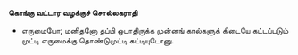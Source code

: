 **கொங்கு வட்டார வழக்குச் சொல்லகராதி**
- எருமையோ; மனிதனோ தப்பி ஓடாதிருக்க முன்னங் கால்களுக் கிடையே கட்டப்படும் முட்டி எருமைக்கு தொண்டுமுட்டி கட்டியுடோனு.

